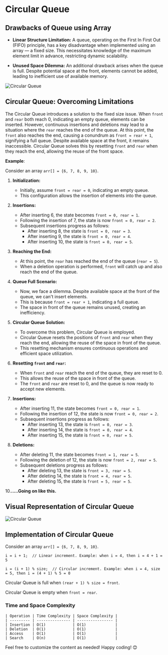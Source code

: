 # Circular Queue

## Drawbacks of Queue using Array

- **Linear Structure Limitation:** A queue, operating on the First In First Out (FIFO) principle, has a key disadvantage when implemented using an array — a fixed size. This necessitates knowledge of the maximum element limit in advance, restricting dynamic scalability.

- **Unused Space Dilemma:** An additional drawback arises when the queue is full. Despite potential space at the front, elements cannot be added, leading to inefficient use of available memory.

![Circular Queue](https://cwh-full-next-space.fra1.digitaloceanspaces.com/videos/data-structures-and-algorithms-in-hindi-42/Image_1.webp)

## Circular Queue: Overcoming Limitations

The Circular Queue introduces a solution to the fixed size issue. When `front` and `rear` both reach 0, indicating an empty queue, elements can be inserted. However, continuous insertions and deletions may lead to a situation where the `rear` reaches the end of the queue. At this point, the `front` also reaches the end, causing a conundrum as `front = rear + 1`, signifying a full queue. Despite available space at the front, it remains inaccessible. Circular Queue solves this by resetting `front` and `rear` when they reach the end, allowing the reuse of the front space.

**Example**:

Consider an array `arr[] = {6, 7, 8, 9, 10}`.

1. **Initialization:**
   - Initially, assume `front = rear = 0`, indicating an empty queue.
   - This configuration allows the insertion of elements into the queue.

2. **Insertions:**
   - After inserting 6, the state becomes `front = 0, rear = 1`.
   - Following the insertion of 7, the state is now `front = 0, rear = 2`.
   - Subsequent insertions progress as follows:
     - After inserting 8, the state is `front = 0, rear = 3`.
     - After inserting 9, the state is `front = 0, rear = 4`.
     - After inserting 10, the state is `front = 0, rear = 5`.

3. **Reaching the End:**
   - At this point, the `rear` has reached the end of the queue (`rear = 5`).
   - When a deletion operation is performed, `front` will catch up and also reach the end of the queue.

4. **Queue Full Scenario:**
   - Now, we face a dilemma. Despite available space at the front of the queue, we can't insert elements.
   - This is because `front = rear + 1`, indicating a full queue.
   - The space in front of the queue remains unused, creating an inefficiency.

5. **Circular Queue Solution:**
   - To overcome this problem, Circular Queue is employed.
   - Circular Queue resets the positions of `front` and `rear` when they reach the end, allowing the reuse of the space in front of the queue.
   - This resetting mechanism ensures continuous operations and efficient space utilization.

6. **Resetting `front` and `rear`:**
    - When `front` and `rear` reach the end of the queue, they are reset to 0.
    - This allows the reuse of the space in front of the queue.
    - The `front` and `rear` are reset to 0, and the queue is now ready to accept new elements.

7. **Insertions:**
    - After inserting 11, the state becomes `front = 0, rear = 1`.
    - Following the insertion of 12, the state is now `front = 0, rear = 2`.
    - Subsequent insertions progress as follows:
      - After inserting 13, the state is `front = 0, rear = 3`.
      - After inserting 14, the state is `front = 0, rear = 4`.
      - After inserting 15, the state is `front = 0, rear = 5`.

8. **Deletions:**
    - After deleting 11, the state becomes `front = 1, rear = 5`.
    - Following the deletion of 12, the state is now `front = 2, rear = 5`.
    - Subsequent deletions progress as follows:
      - After deleting 13, the state is `front = 3, rear = 5`.
      - After deleting 14, the state is `front = 4, rear = 5`.
      - After deleting 15, the state is `front = 5, rear = 5`.

10.**.....Going on like this.**

## Visual Representation of Circular Queue

![Circular Queue](https://cwh-full-next-space.fra1.digitaloceanspaces.com/videos/data-structures-and-algorithms-in-hindi-42/Image_5.webp)

## Implementation of Circular Queue

Consider an array `arr[] = {6, 7, 8, 9, 10}`.

```text
i = i + 1;  // Linear increment. Example: when i = 4, then i = 4 + 1 = 5

i = (i + 1) % size;  // Circular increment. Example: when i = 4, size = 5, then i = (4 + 1) % 5 = 0
```

Circular Queue is full when `(rear + 1) % size = front`.

Circular Queue is empty when `front = rear`.

### Time and Space Complexity

    | Operation | Time Complexity | Space Complexity |
    | --------- | --------------- | ---------------- |
    | Insertion | O(1)            | O(1)             |
    | Deletion  | O(1)            | O(1)             |
    | Access    | O(1)            | O(1)             |
    | Search    | O(n)            | O(1)             |

Feel free to customize the content as needed! Happy coding! 😊
